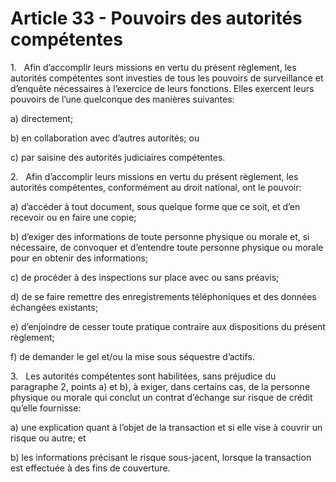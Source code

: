 # Article 33 - Pouvoirs des autorités compétentes


1.   Afin d’accomplir leurs missions en vertu du présent règlement, les autorités compétentes sont investies de tous les pouvoirs de surveillance et d’enquête nécessaires à l’exercice de leurs fonctions. Elles exercent leurs pouvoirs de l’une quelconque des manières suivantes:

a) directement;

b) en collaboration avec d’autres autorités; ou

c) par saisine des autorités judiciaires compétentes.

2.   Afin d’accomplir leurs missions en vertu du présent règlement, les autorités compétentes, conformément au droit national, ont le pouvoir:

a) d’accéder à tout document, sous quelque forme que ce soit, et d’en recevoir ou en faire une copie;

b) d’exiger des informations de toute personne physique ou morale et, si nécessaire, de convoquer et d’entendre toute personne physique ou morale pour en obtenir des informations;

c) de procéder à des inspections sur place avec ou sans préavis;

d) de se faire remettre des enregistrements téléphoniques et des données échangées existants;

e) d’enjoindre de cesser toute pratique contraire aux dispositions du présent règlement;

f) de demander le gel et/ou la mise sous séquestre d’actifs.

3.   Les autorités compétentes sont habilitées, sans préjudice du paragraphe 2, points a) et b), à exiger, dans certains cas, de la personne physique ou morale qui conclut un contrat d’échange sur risque de crédit qu’elle fournisse:

a) une explication quant à l’objet de la transaction et si elle vise à couvrir un risque ou autre; et

b) les informations précisant le risque sous-jacent, lorsque la transaction est effectuée à des fins de couverture.
